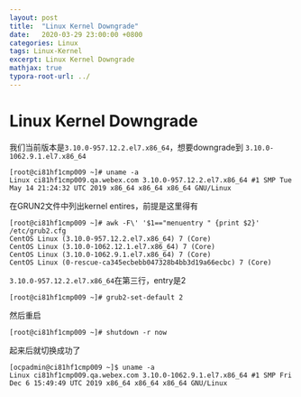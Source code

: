 ```yaml
---
layout: post
title:  "Linux Kernel Downgrade"
date:   2020-03-29 23:00:00 +0800
categories: Linux
tags: Linux-Kernel
excerpt: Linux Kernel Downgrade
mathjax: true
typora-root-url: ../
---
```


# Linux Kernel Downgrade

我们当前版本是`3.10.0-957.12.2.el7.x86_64`，想要downgrade到 `3.10.0-1062.9.1.el7.x86_64`

```shell
[root@ci81hf1cmp009 ~]# uname -a
Linux ci81hf1cmp009.qa.webex.com 3.10.0-957.12.2.el7.x86_64 #1 SMP Tue May 14 21:24:32 UTC 2019 x86_64 x86_64 x86_64 GNU/Linux
```

在GRUN2文件中列出kernel entires，前提是这里得有

```shell
[root@ci81hf1cmp009 ~]# awk -F\' '$1=="menuentry " {print $2}' /etc/grub2.cfg
CentOS Linux (3.10.0-957.12.2.el7.x86_64) 7 (Core)
CentOS Linux (3.10.0-1062.12.1.el7.x86_64) 7 (Core)
CentOS Linux (3.10.0-1062.9.1.el7.x86_64) 7 (Core)
CentOS Linux (0-rescue-ca345ecbebb047328b4bb3d19a66ecbc) 7 (Core)
```

`3.10.0-957.12.2.el7.x86_64`在第三行，entry是2

```shell
[root@ci81hf1cmp009 ~]# grub2-set-default 2
```

然后重启

```shell
[root@ci81hf1cmp009 ~]# shutdown -r now
```

起来后就切换成功了

```shell
[ocpadmin@ci81hf1cmp009 ~]$ uname -a
Linux ci81hf1cmp009.qa.webex.com 3.10.0-1062.9.1.el7.x86_64 #1 SMP Fri Dec 6 15:49:49 UTC 2019 x86_64 x86_64 x86_64 GNU/Linux
```

